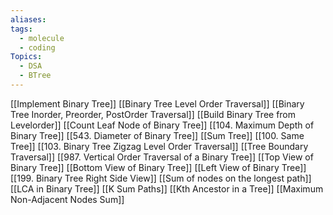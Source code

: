 ```yaml
---
aliases:
tags:
  - molecule
  - coding
Topics:
  - DSA
  - BTree
---
```

[[Implement Binary Tree]]
[[Binary Tree Level Order Traversal]]
[[Binary Tree Inorder, Preorder, PostOrder Traversal]]
[[Build Binary Tree from Levelorder]]
[[Count Leaf Node of Binary Tree]]
[[104. Maximum Depth of Binary Tree]]
[[543. Diameter of Binary Tree]]
[[Sum Tree]]
[[100. Same Tree]]
[[103. Binary Tree Zigzag Level Order Traversal]]
[[Tree Boundary Traversal]]
[[987. Vertical Order Traversal of a Binary Tree]]
[[Top View of Binary Tree]]
[[Bottom View of Binary Tree]]
[[Left View of Binary Tree]]
[[199. Binary Tree Right Side View]]
[[Sum of nodes on the longest path]]
[[LCA in Binary Tree]]
[[K Sum Paths]]
[[Kth Ancestor in a Tree]]
[[Maximum Non-Adjacent Nodes Sum]]